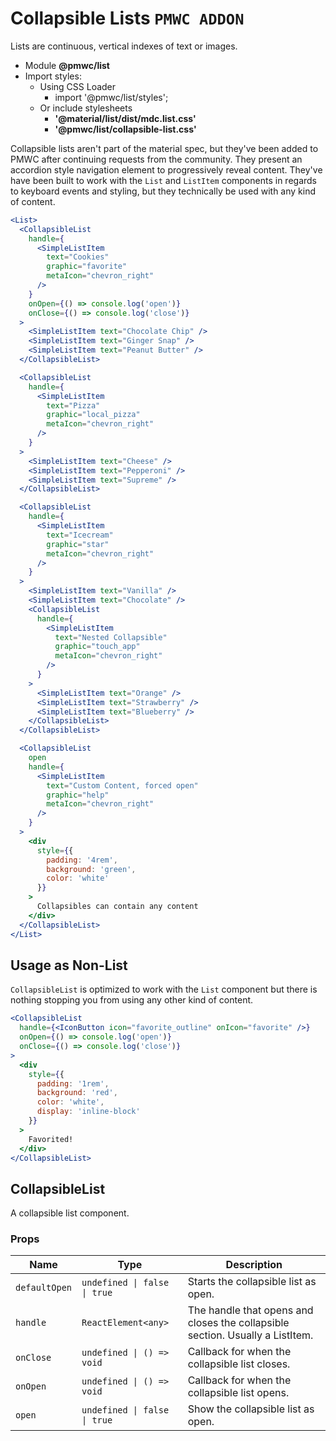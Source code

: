 # Collapsible Lists `PMWC ADDON`

Lists are continuous, vertical indexes of text or images.

- Module **@pmwc/list**
- Import styles:
  - Using CSS Loader
    - import '@pmwc/list/styles';
  - Or include stylesheets
    - **'@material/list/dist/mdc.list.css'**
    - **'@pmwc/list/collapsible-list.css'**


Collapsible lists aren't part of the material spec, but they've been added to PMWC after continuing requests from the community. They present an accordion style navigation element to progressively reveal content. They've have been built to work with the `List` and `ListItem` components in regards to keyboard events and styling, but they technically be used with any kind of content.

```jsx
<List>
  <CollapsibleList
    handle={
      <SimpleListItem
        text="Cookies"
        graphic="favorite"
        metaIcon="chevron_right"
      />
    }
    onOpen={() => console.log('open')}
    onClose={() => console.log('close')}
  >
    <SimpleListItem text="Chocolate Chip" />
    <SimpleListItem text="Ginger Snap" />
    <SimpleListItem text="Peanut Butter" />
  </CollapsibleList>

  <CollapsibleList
    handle={
      <SimpleListItem
        text="Pizza"
        graphic="local_pizza"
        metaIcon="chevron_right"
      />
    }
  >
    <SimpleListItem text="Cheese" />
    <SimpleListItem text="Pepperoni" />
    <SimpleListItem text="Supreme" />
  </CollapsibleList>

  <CollapsibleList
    handle={
      <SimpleListItem
        text="Icecream"
        graphic="star"
        metaIcon="chevron_right"
      />
    }
  >
    <SimpleListItem text="Vanilla" />
    <SimpleListItem text="Chocolate" />
    <CollapsibleList
      handle={
        <SimpleListItem
          text="Nested Collapsible"
          graphic="touch_app"
          metaIcon="chevron_right"
        />
      }
    >
      <SimpleListItem text="Orange" />
      <SimpleListItem text="Strawberry" />
      <SimpleListItem text="Blueberry" />
    </CollapsibleList>
  </CollapsibleList>

  <CollapsibleList
    open
    handle={
      <SimpleListItem
        text="Custom Content, forced open"
        graphic="help"
        metaIcon="chevron_right"
      />
    }
  >
    <div
      style={{
        padding: '4rem',
        background: 'green',
        color: 'white'
      }}
    >
      Collapsibles can contain any content
    </div>
  </CollapsibleList>
</List>
```

## Usage as Non-List

`CollapsibleList` is optimized to work with the `List` component but there is nothing stopping you from using any other kind of content.

```jsx
<CollapsibleList
  handle={<IconButton icon="favorite_outline" onIcon="favorite" />}
  onOpen={() => console.log('open')}
  onClose={() => console.log('close')}
>
  <div
    style={{
      padding: '1rem',
      background: 'red',
      color: 'white',
      display: 'inline-block'
    }}
  >
    Favorited!
  </div>
</CollapsibleList>
```

## CollapsibleList
A collapsible list component.

### Props

| Name | Type | Description |
|------|------|-------------|
| `defaultOpen` | `undefined \| false \| true` | Starts the collapsible list as open. |
| `handle` | `ReactElement<any>` | The handle that opens and closes the collapsible section. Usually a ListItem. |
| `onClose` | `undefined \| () => void` | Callback for when the collapsible list closes. |
| `onOpen` | `undefined \| () => void` | Callback for when the collapsible list opens. |
| `open` | `undefined \| false \| true` | Show the collapsible list as open. |


